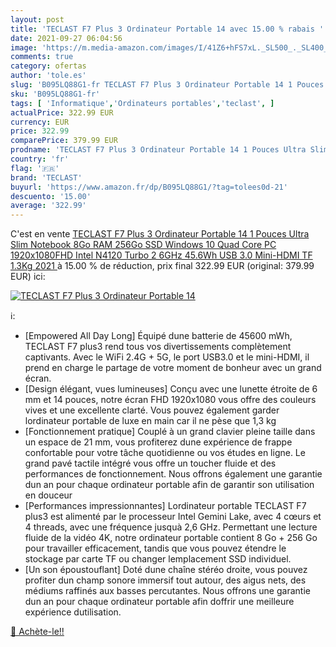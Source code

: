 ```yaml
---
layout: post
title: 'TECLAST F7 Plus 3 Ordinateur Portable 14 avec 15.00 % rabais '
date: 2021-09-27 06:04:56
image: 'https://m.media-amazon.com/images/I/41Z6+hFS7xL._SL500_._SL400_.jpg'
comments: true
category: ofertas
author: 'tole.es'
slug: 'B095LQ88G1-fr TECLAST F7 Plus 3 Ordinateur Portable 14 1 Pouces Ultra...'
sku: 'B095LQ88G1-fr'
tags: [ 'Informatique','Ordinateurs portables','teclast', ]
actualPrice: 322.99 EUR
currency: EUR
price: 322.99
comparePrice: 379.99 EUR
prodname: 'TECLAST F7 Plus 3 Ordinateur Portable 14 1 Pouces Ultra Slim Notebook  8Go RAM 256Go SSD  Windows 10 Quad Core PC  1920x1080FHD  Intel N4120 Turbo 2 6GHz  45.6Wh  USB 3.0  Mini-HDMI  TF  1.3Kg  2021 '
country: 'fr'
flag: '🇫🇷'
brand: 'TECLAST'
buyurl: 'https://www.amazon.fr/dp/B095LQ88G1/?tag=tolees0d-21'
descuento: '15.00'
average: '322.99'
---
```


C'est en vente [TECLAST F7 Plus 3 Ordinateur Portable 14 1 Pouces Ultra Slim Notebook  8Go RAM 256Go SSD  Windows 10 Quad Core PC  1920x1080FHD  Intel N4120 Turbo 2 6GHz  45.6Wh  USB 3.0  Mini-HDMI  TF  1.3Kg  2021 ](https://www.amazon.fr/dp/B095LQ88G1/?tag=tolees0d-21)  à  15.00 % de réduction, prix final  322.99 EUR (original: 379.99 EUR) ici:

[![TECLAST F7 Plus 3 Ordinateur Portable 14](https://m.media-amazon.com/images/I/41Z6+hFS7xL._SL500_._SL400_.jpg)](https://www.amazon.fr/dp/B095LQ88G1/?tag=tolees0d-21)

ℹ️:

- [Empowered All Day Long] Équipé dune batterie de 45600 mWh, TECLAST F7 plus3 rend tous vos divertissements complètement captivants. Avec le WiFi 2.4G + 5G, le port USB3.0 et le mini-HDMI, il prend en charge le partage de votre moment de bonheur avec un grand écran.
- [Design élégant, vues lumineuses] Conçu avec une lunette étroite de 6 mm et 14 pouces, notre écran FHD 1920x1080 vous offre des couleurs vives et une excellente clarté. Vous pouvez également garder lordinateur portable de luxe en main car il ne pèse que 1,3 kg
- [Fonctionnement pratique] Couplé à un grand clavier pleine taille dans un espace de 21 mm, vous profiterez dune expérience de frappe confortable pour votre tâche quotidienne ou vos études en ligne. Le grand pavé tactile intégré vous offre un toucher fluide et des performances de fonctionnement. Nous offrons également une garantie dun an pour chaque ordinateur portable afin de garantir son utilisation en douceur
- [Performances impressionnantes] Lordinateur portable TECLAST F7 plus3 est alimenté par le processeur Intel Gemini Lake, avec 4 cœurs et 4 threads, avec une fréquence jusquà 2,6 GHz. Permettant une lecture fluide de la vidéo 4K, notre ordinateur portable contient 8 Go + 256 Go pour travailler efficacement, tandis que vous pouvez étendre le stockage par carte TF ou changer lemplacement SSD individuel.
- [Un son époustouflant] Doté dune chaîne stéréo droite, vous pouvez profiter dun champ sonore immersif tout autour, des aigus nets, des médiums raffinés aux basses percutantes. Nous offrons une garantie dun an pour chaque ordinateur portable afin doffrir une meilleure expérience dutilisation.

[🛒 Achète-le!!](https://www.amazon.fr/dp/B095LQ88G1/?tag=tolees0d-21)
